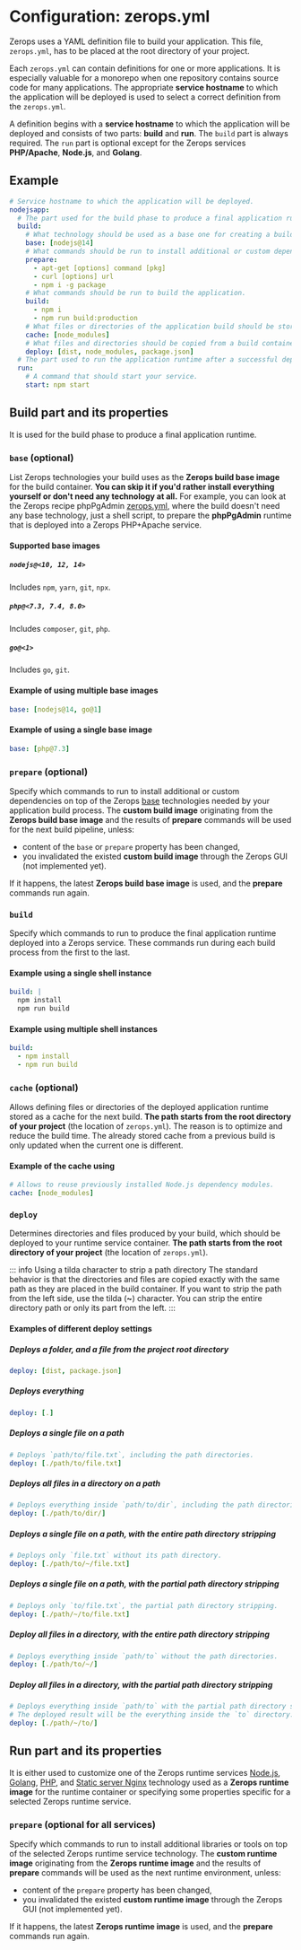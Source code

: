 # Configuration: zerops.yml

Zerops uses a YAML definition file to build your application. This file, `zerops.yml`, has to be placed at the root directory of your project.

Each `zerops.yml` can contain definitions for one or more applications. It is especially valuable for a monorepo when one repository contains source code for many applications. The appropriate **service hostname** to which the application will be deployed is used to select a correct definition from the `zerops.yml`.

A definition begins with a **service hostname** to which the application will be deployed and consists of two parts: **build** and **run**. The `build` part is always required. The `run` part is optional except for the Zerops services **PHP/Apache**, **Node.js**, and **Golang**.

## Example

```yaml
# Service hostname to which the application will be deployed.
nodejsapp:
  # The part used for the build phase to produce a final application runtime.
  build:
    # What technology should be used as a base one for creating a build container.
    base: [nodejs@14]
    # What commands should be run to install additional or custom dependencies.
    prepare:
      - apt-get [options] command [pkg]
      - curl [options] url
      - npm i -g package
    # What commands should be run to build the application.
    build:
      - npm i
      - npm run build:production
    # What files or directories of the application build should be stored for the next build.
    cache: [node_modules]
    # What files and directories should be copied from a build container into a runtime container.
    deploy: [dist, node_modules, package.json]
  # The part used to run the application runtime after a successful deployment.
  run:
    # A command that should start your service.
    start: npm start
```

## Build part and its properties

It is used for the build phase to produce a final application runtime.

### `base` (optional)

List Zerops technologies your build uses as the **Zerops build base image** for the build container. **You can skip it if you'd rather install everything yourself or don't need any technology at all.** For example, you can look at the Zerops recipe phpPgAdmin [zerops.yml](https://github.com/zeropsio/recipe-phppgadmin/blob/main/zerops.yml), where the build doesn't need any base technology, just a shell script, to prepare the **phpPgAdmin** runtime that is deployed into a Zerops PHP+Apache service.

#### Supported base images

##### `nodejs@<10, 12, 14>`

Includes `npm`, `yarn`, `git`, `npx`.

##### `php@<7.3, 7.4, 8.0>`

Includes `composer`, `git`, `php`.

##### `go@<1>`

Includes `go`, `git`.

#### Example of using multiple base images

```yaml
base: [nodejs@14, go@1]
```

#### Example of using a single base image

```yaml
base: [php@7.3]
```

### `prepare` (optional)

Specify which commands to run to install additional or custom dependencies on top of the Zerops [base](#base-optional) technologies needed by your application build process. The **custom build image** originating from the **Zerops build base image** and the results of **prepare** commands will be used for the next build pipeline, unless:

* content of the `base` or `prepare` property has been changed,
* you invalidated the existed **custom build image** through the Zerops GUI (not implemented yet).

If it happens, the latest **Zerops build base image** is used, and the **prepare** commands run again.

### `build`

Specify which commands to run to produce the final application runtime deployed into a Zerops service. These commands run during each build process from the first to the last.

#### Example using a single shell instance

```yaml
build: |
  npm install
  npm run build
```

#### Example using multiple shell instances

```yaml
build:
  - npm install
  - npm run build
```

### `cache` (optional)

Allows defining files or directories of the deployed application runtime stored as a cache for the next build. **The path starts from the root directory of your project** (the location of `zerops.yml`). The reason is to optimize and reduce the build time. The already stored cache from a previous build is only updated when the current one is different.

#### Example of the cache using

```yaml
# Allows to reuse previously installed Node.js dependency modules.
cache: [node_modules]
```

### `deploy`

Determines directories and files produced by your build, which should be deployed to your runtime service container. **The path starts from the root directory of your project** (the location of `zerops.yml`).

<!-- markdownlint-disable DOCSMD004 -->
::: info Using a tilda character to strip a path directory
The standard behavior is that the directories and files are copied exactly with the same path as they are placed in the build container. If you want to strip the path from the left side, use the tilda (**~**) character. You can strip the entire directory path or only its part from the left.
:::
<!-- markdownlint-enable DOCSMD004 -->

#### Examples of different deploy settings

##### Deploys a folder, and a file from the project root directory

```yaml
deploy: [dist, package.json]
```

##### Deploys everything

```yaml
deploy: [.]
```

##### Deploys a single file on a path

```yaml
# Deploys `path/to/file.txt`, including the path directories.
deploy: [./path/to/file.txt]
```

##### Deploys all files in a directory on a path

```yaml
# Deploys everything inside `path/to/dir`, including the path directories.
deploy: [./path/to/dir/]
```

##### Deploys a single file on a path, with the entire path directory stripping

```yaml
# Deploys only `file.txt` without its path directory.
deploy: [./path/to/~/file.txt]
```

##### Deploys a single file on a path, with the partial path directory stripping

```yaml
# Deploys only `to/file.txt`, the partial path directory stripping.
deploy: [./path/~/to/file.txt]
```

##### Deploy all files in a directory, with the entire path directory stripping

```yaml
# Deploys everything inside `path/to` without the path directories.
deploy: [./path/to/~/]
```

##### Deploy all files in a directory, with the partial path directory stripping

```yaml
# Deploys everything inside `path/to` with the partial path directory stripping.
# The deployed result will be the everything inside the `to` directory.
deploy: [./path/~/to/]
```

## Run part and its properties

It is either used to customize one of the Zerops runtime services [Node.js](/documentation/services/runtimes/nodejs.html), [Golang](/documentation/services/runtimes/golang.html), [PHP](/documentation/services/runtimes/php.html), and [Static server Nginx](/documentation/services/static-servers/nginx.html) technology used as a **Zerops runtime image** for the runtime container or specifying some properties specific for a selected Zerops runtime service.

### `prepare` (optional for all services)

Specify which commands to run to install additional libraries or tools on top of the selected Zerops runtime service technology. The **custom runtime image** originating from the **Zerops runtime image** and the results of **prepare** commands will be used as the next runtime environment, unless:

* content of the `prepare` property has been changed,
* you invalidated the existed **custom runtime image** through the Zerops GUI (not implemented yet).

If it happens, the latest **Zerops runtime image** is used, and the **prepare** commands run again.
